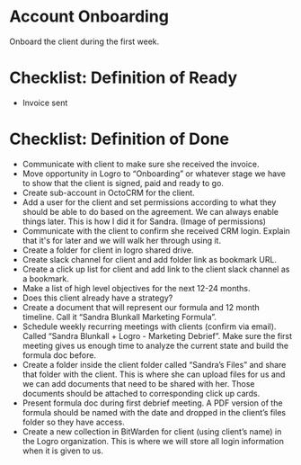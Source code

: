 # Account Onboarding

Onboard the client during the first week.

# Checklist: Definition of Ready

- Invoice sent

# Checklist: Definition of Done

- Communicate with client to make sure she received the invoice.
- Move opportunity in Logro to “Onboarding” or whatever stage we have to show that the client is signed, paid and ready to go.
- Create sub-account in OctoCRM for the client.
- Add a user for the client and set permissions according to what they should be able to do based on the agreement. We can always enable things later. This is how I did it for Sandra. (Image of permissions)
- Communicate with the client to confirm she received CRM login. Explain that it's for later and we will walk her through using it.
- Create a folder for client in logro shared drive.
- Create slack channel for client and add folder link as bookmark URL.
- Create a click up list for client and add link to the client slack channel as a bookmark.
- Make a list of high level objectives for the next 12-24 months.
- Does this client already have a strategy?
- Create a document that will represent our formula and 12 month timeline. Call it “Sandra Blunkall Marketing Formula”.
- Schedule weekly recurring meetings with clients (confirm via email). Called “Sandra Blunkall + Logro - Marketing Debrief”. Make sure the first meeting gives us enough time to analyze the current state and build the formula doc before.
- Create a folder inside the client folder called “Sandra’s Files” and share that folder with the client. This is where she can upload files for us and we can add documents that need to be shared with her. Those documents should be attached to corresponding click up cards.
- Present formula doc during first debrief meeting. A PDF version of the formula should be named with the date and dropped in the client’s files folder so they have access.
- Create a new collection in BitWarden for client (using client’s name) in the Logro organization. This is where we will store all login information when it is given to us.